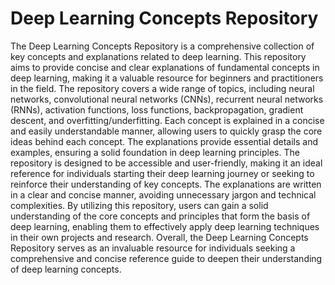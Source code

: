 # Deep Learning Concepts Repository
The Deep Learning Concepts Repository is a comprehensive collection of key concepts and explanations related to deep learning. This repository aims to provide concise and clear explanations of fundamental concepts in deep learning, making it a valuable resource for beginners and practitioners in the field.
The repository covers a wide range of topics, including neural networks, convolutional neural networks (CNNs), recurrent neural networks (RNNs), activation functions, loss functions, backpropagation, gradient descent, and overfitting/underfitting.
Each concept is explained in a concise and easily understandable manner, allowing users to quickly grasp the core ideas behind each concept. The explanations provide essential details and examples, ensuring a solid foundation in deep learning principles.
The repository is designed to be accessible and user-friendly, making it an ideal reference for individuals starting their deep learning journey or seeking to reinforce their understanding of key concepts. The explanations are written in a clear and concise manner, avoiding unnecessary jargon and technical complexities.
By utilizing this repository, users can gain a solid understanding of the core concepts and principles that form the basis of deep learning, enabling them to effectively apply deep learning techniques in their own projects and research.
Overall, the Deep Learning Concepts Repository serves as an invaluable resource for individuals seeking a comprehensive and concise reference guide to deepen their understanding of deep learning concepts.

